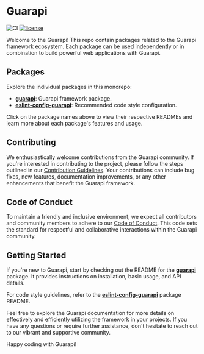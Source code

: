 # Guarapi

![CI](https://github.com/guarapi/guarapi/actions/workflows/ci.yml/badge.svg?branch=main)
[![license](https://img.shields.io/github/license/guarapi/guarapi)](LICENSE)

Welcome to the Guarapi! This repo contain packages related to the Guarapi framework ecosystem. Each package can be used independently or in combination to build powerful web applications with Guarapi.

## Packages
Explore the individual packages in this monorepo:

- [**guarapi**](./packages/guarapi): Guarapi framework package.
- [**eslint-config-guarapi**](./packages/eslint-config-guarapi): Recommended code style configuration.

Click on the package names above to view their respective READMEs and learn more about each package's features and usage.

## Contributing
We enthusiastically welcome contributions from the Guarapi community. If you're interested in contributing to the project, please follow the steps outlined in our [Contribution Guidelines](CONTRIBUTING.md). Your contributions can include bug fixes, new features, documentation improvements, or any other enhancements that benefit the Guarapi framework.

## Code of Conduct
To maintain a friendly and inclusive environment, we expect all contributors and community members to adhere to our [Code of Conduct](CODE_OF_CONDUCT.md). This code sets the standard for respectful and collaborative interactions within the Guarapi community.

## Getting Started
If you're new to Guarapi, start by checking out the README for the [**guarapi**](./packages/guarapi) package. It provides instructions on installation, basic usage, and API details.

For code style guidelines, refer to the [**eslint-config-guarapi**](./packages/eslint-config-guarapi) package README.

Feel free to explore the Guarapi documentation for more details on effectively and efficiently utilizing the framework in your projects. If you have any questions or require further assistance, don't hesitate to reach out to our vibrant and supportive community.

Happy coding with Guarapi!
